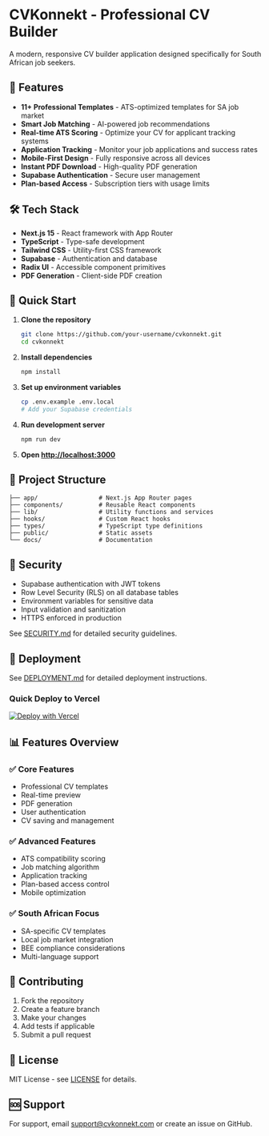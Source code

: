# CVKonnekt - Professional CV Builder

A modern, responsive CV builder application designed specifically for South African job seekers.

## 🚀 Features

- **11+ Professional Templates** - ATS-optimized templates for SA job market
- **Smart Job Matching** - AI-powered job recommendations
- **Real-time ATS Scoring** - Optimize your CV for applicant tracking systems
- **Application Tracking** - Monitor your job applications and success rates
- **Mobile-First Design** - Fully responsive across all devices
- **Instant PDF Download** - High-quality PDF generation
- **Supabase Authentication** - Secure user management
- **Plan-based Access** - Subscription tiers with usage limits

## 🛠 Tech Stack

- **Next.js 15** - React framework with App Router
- **TypeScript** - Type-safe development
- **Tailwind CSS** - Utility-first CSS framework
- **Supabase** - Authentication and database
- **Radix UI** - Accessible component primitives
- **PDF Generation** - Client-side PDF creation

## 🚀 Quick Start

1. **Clone the repository**
   ```bash
   git clone https://github.com/your-username/cvkonnekt.git
   cd cvkonnekt
   ```

2. **Install dependencies**
   ```bash
   npm install
   ```

3. **Set up environment variables**
   ```bash
   cp .env.example .env.local
   # Add your Supabase credentials
   ```

4. **Run development server**
   ```bash
   npm run dev
   ```

5. **Open [http://localhost:3000](http://localhost:3000)**

## 📁 Project Structure

```
├── app/                 # Next.js App Router pages
├── components/          # Reusable React components
├── lib/                 # Utility functions and services
├── hooks/               # Custom React hooks
├── types/               # TypeScript type definitions
├── public/              # Static assets
└── docs/                # Documentation
```

## 🔐 Security

- Supabase authentication with JWT tokens
- Row Level Security (RLS) on all database tables
- Environment variables for sensitive data
- Input validation and sanitization
- HTTPS enforced in production

See [SECURITY.md](./SECURITY.md) for detailed security guidelines.

## 🚀 Deployment

See [DEPLOYMENT.md](./DEPLOYMENT.md) for detailed deployment instructions.

### Quick Deploy to Vercel

[![Deploy with Vercel](https://vercel.com/button)](https://vercel.com/new/clone?repository-url=https://github.com/your-username/cvkonnekt)

## 📊 Features Overview

### ✅ Core Features
- Professional CV templates
- Real-time preview
- PDF generation
- User authentication
- CV saving and management

### ✅ Advanced Features
- ATS compatibility scoring
- Job matching algorithm
- Application tracking
- Plan-based access control
- Mobile optimization

### ✅ South African Focus
- SA-specific CV templates
- Local job market integration
- BEE compliance considerations
- Multi-language support

## 🤝 Contributing

1. Fork the repository
2. Create a feature branch
3. Make your changes
4. Add tests if applicable
5. Submit a pull request

## 📄 License

MIT License - see [LICENSE](./LICENSE) for details.

## 🆘 Support

For support, email support@cvkonnekt.com or create an issue on GitHub.